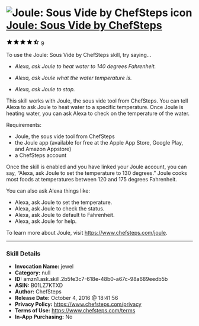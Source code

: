 # &nbsp;<img src="skill_icon" alt="Joule: Sous Vide by ChefSteps icon" width="36"> [Joule: Sous Vide by ChefSteps](http://alexa.amazon.com/#skills/amzn1.ask.skill.2b5fe3c7-618e-48b0-a67c-98a689eedb5b)
![4.2 stars](../../images/ic_star_black_18dp_1x.png)![4.2 stars](../../images/ic_star_black_18dp_1x.png)![4.2 stars](../../images/ic_star_black_18dp_1x.png)![4.2 stars](../../images/ic_star_black_18dp_1x.png)![4.2 stars](../../images/ic_star_half_black_18dp_1x.png) 9

To use the Joule: Sous Vide by ChefSteps skill, try saying...

* *Alexa, ask Joule to heat water to 140 degrees Fahrenheit.*

* *Alexa, ask Joule what the water temperature is.*

* *Alexa, ask Joule to stop.*

This skill works with Joule, the sous vide tool from ChefSteps. You can tell Alexa to ask Joule to heat water to a specific temperature. Once Joule is heating water, you can ask Alexa to check on the temperature of the water.

Requirements:
- Joule, the sous vide tool from ChefSteps
- the Joule app (available for free at the Apple App Store, Google Play, and Amazon Appstore)
- a ChefSteps account

Once the skill is enabled and you have linked your Joule account, you can say, “Alexa, ask Joule to set the temperature to 130 degrees.” Joule cooks most foods at temperatures between 120 and 175 degrees Fahrenheit.

You can also ask Alexa things like:
- Alexa, ask Joule to set the temperature.
- Alexa, ask Joule to check the status.
- Alexa, ask Joule to default to Fahrenheit.
- Alexa, ask Joule for help.

To learn more about Joule, visit https://www.chefsteps.com/joule.

***

### Skill Details

* **Invocation Name:** jewel
* **Category:** null
* **ID:** amzn1.ask.skill.2b5fe3c7-618e-48b0-a67c-98a689eedb5b
* **ASIN:** B01LZ7KTXD
* **Author:** ChefSteps
* **Release Date:** October 4, 2016 @ 18:41:56
* **Privacy Policy:** https://www.chefsteps.com/privacy
* **Terms of Use:** https://www.chefsteps.com/terms
* **In-App Purchasing:** No
